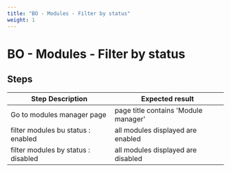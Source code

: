 ```yaml
---
title: "BO - Modules - Filter by status"
weight: 1
---
```


# BO - Modules - Filter by status
## Steps
| Step Description | Expected result |
| ----- | ----- |
| Go to modules manager page | page title contains 'Module manager' |
| filter modules bu status : enabled | all modules displayed are enabled |
| filter modules by status : disabled | all modules displayed are disabled |

